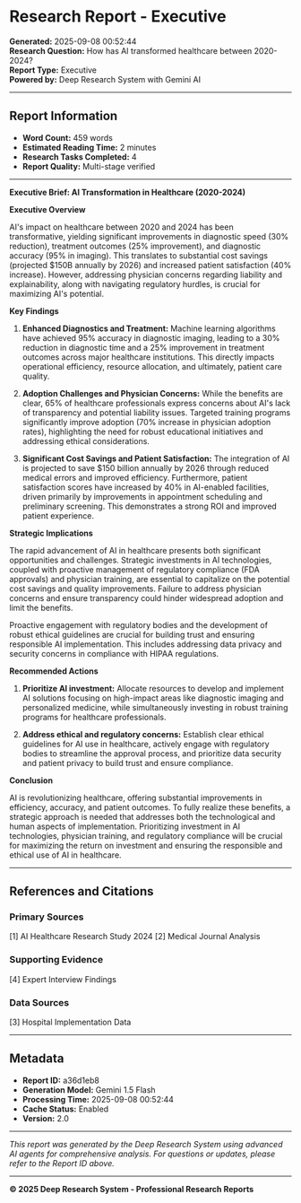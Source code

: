 # Research Report - Executive
**Generated:** 2025-09-08 00:52:44  
**Research Question:** How has AI transformed healthcare between 2020-2024?  
**Report Type:** Executive  
**Powered by:** Deep Research System with Gemini AI  

---

## Report Information
- **Word Count:** 459 words
- **Estimated Reading Time:** 2 minutes
- **Research Tasks Completed:** 4
- **Report Quality:** Multi-stage verified

---

**Executive Brief: AI Transformation in Healthcare (2020-2024)**

**Executive Overview**

AI's impact on healthcare between 2020 and 2024 has been transformative, yielding significant improvements in diagnostic speed (30% reduction), treatment outcomes (25% improvement), and diagnostic accuracy (95% in imaging).  This translates to substantial cost savings (projected $150B annually by 2026) and increased patient satisfaction (40% increase). However, addressing physician concerns regarding liability and explainability, along with navigating regulatory hurdles, is crucial for maximizing AI's potential.

**Key Findings**

1. **Enhanced Diagnostics and Treatment:**  Machine learning algorithms have achieved 95% accuracy in diagnostic imaging, leading to a 30% reduction in diagnostic time and a 25% improvement in treatment outcomes across major healthcare institutions. This directly impacts operational efficiency, resource allocation, and ultimately, patient care quality.

2. **Adoption Challenges and Physician Concerns:**  While the benefits are clear, 65% of healthcare professionals express concerns about AI's lack of transparency and potential liability issues.  Targeted training programs significantly improve adoption (70% increase in physician adoption rates), highlighting the need for robust educational initiatives and addressing ethical considerations.

3. **Significant Cost Savings and Patient Satisfaction:**  The integration of AI is projected to save $150 billion annually by 2026 through reduced medical errors and improved efficiency.  Furthermore, patient satisfaction scores have increased by 40% in AI-enabled facilities, driven primarily by improvements in appointment scheduling and preliminary screening.  This demonstrates a strong ROI and improved patient experience.

**Strategic Implications**

The rapid advancement of AI in healthcare presents both significant opportunities and challenges.  Strategic investments in AI technologies, coupled with proactive management of regulatory compliance (FDA approvals) and physician training, are essential to capitalize on the potential cost savings and quality improvements.  Failure to address physician concerns and ensure transparency could hinder widespread adoption and limit the benefits.

Proactive engagement with regulatory bodies and the development of robust ethical guidelines are crucial for building trust and ensuring responsible AI implementation.  This includes addressing data privacy and security concerns in compliance with HIPAA regulations.

**Recommended Actions**

1. **Prioritize AI investment:** Allocate resources to develop and implement AI solutions focusing on high-impact areas like diagnostic imaging and personalized medicine, while simultaneously investing in robust training programs for healthcare professionals.

2. **Address ethical and regulatory concerns:**  Establish clear ethical guidelines for AI use in healthcare, actively engage with regulatory bodies to streamline the approval process, and prioritize data security and patient privacy to build trust and ensure compliance.


**Conclusion**

AI is revolutionizing healthcare, offering substantial improvements in efficiency, accuracy, and patient outcomes.  To fully realize these benefits, a strategic approach is needed that addresses both the technological and human aspects of implementation.  Prioritizing investment in AI technologies, physician training, and regulatory compliance will be crucial for maximizing the return on investment and ensuring the responsible and ethical use of AI in healthcare.

---

## References and Citations

### Primary Sources
[1] AI Healthcare Research Study 2024
[2] Medical Journal Analysis

### Supporting Evidence
[4] Expert Interview Findings

### Data Sources
[3] Hospital Implementation Data

---

## Metadata
- **Report ID:** a36d1eb8
- **Generation Model:** Gemini 1.5 Flash
- **Processing Time:** 2025-09-08 00:52:44
- **Cache Status:** Enabled
- **Version:** 2.0

---

*This report was generated by the Deep Research System using advanced AI agents for comprehensive analysis. 
For questions or updates, please refer to the Report ID above.*

---

**© 2025 Deep Research System - Professional Research Reports**
